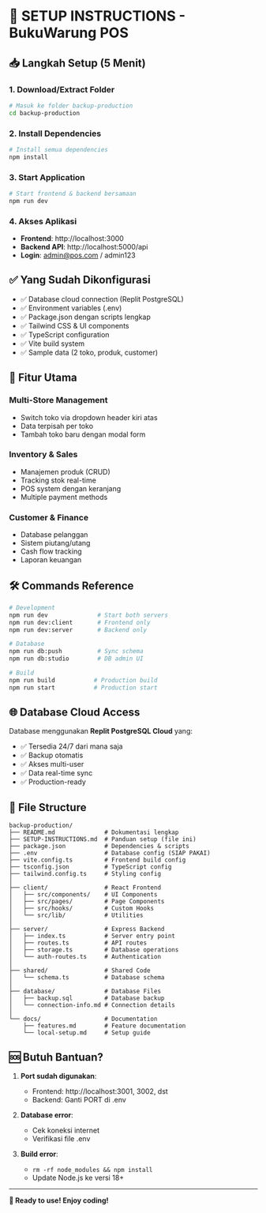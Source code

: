 # 🚀 SETUP INSTRUCTIONS - BukuWarung POS

## 📥 Langkah Setup (5 Menit)

### 1. Download/Extract Folder
```bash
# Masuk ke folder backup-production
cd backup-production
```

### 2. Install Dependencies
```bash
# Install semua dependencies
npm install
```

### 3. Start Application
```bash
# Start frontend & backend bersamaan
npm run dev
```

### 4. Akses Aplikasi
- **Frontend**: http://localhost:3000
- **Backend API**: http://localhost:5000/api
- **Login**: admin@pos.com / admin123

## ✅ Yang Sudah Dikonfigurasi

- ✅ Database cloud connection (Replit PostgreSQL)
- ✅ Environment variables (.env)
- ✅ Package.json dengan scripts lengkap
- ✅ Tailwind CSS & UI components
- ✅ TypeScript configuration
- ✅ Vite build system
- ✅ Sample data (2 toko, produk, customer)

## 🎯 Fitur Utama

### Multi-Store Management
- Switch toko via dropdown header kiri atas
- Data terpisah per toko
- Tambah toko baru dengan modal form

### Inventory & Sales
- Manajemen produk (CRUD)
- Tracking stok real-time
- POS system dengan keranjang
- Multiple payment methods

### Customer & Finance
- Database pelanggan
- Sistem piutang/utang
- Cash flow tracking
- Laporan keuangan

## 🛠️ Commands Reference

```bash
# Development
npm run dev              # Start both servers
npm run dev:client       # Frontend only
npm run dev:server       # Backend only

# Database  
npm run db:push          # Sync schema
npm run db:studio        # DB admin UI

# Build
npm run build           # Production build
npm run start           # Production start
```

## 🌐 Database Cloud Access

Database menggunakan **Replit PostgreSQL Cloud** yang:
- ✅ Tersedia 24/7 dari mana saja
- ✅ Backup otomatis
- ✅ Akses multi-user
- ✅ Data real-time sync
- ✅ Production-ready

## 📁 File Structure

```
backup-production/
├── README.md              # Dokumentasi lengkap
├── SETUP-INSTRUCTIONS.md  # Panduan setup (file ini)
├── package.json           # Dependencies & scripts
├── .env                   # Database config (SIAP PAKAI)
├── vite.config.ts         # Frontend build config
├── tsconfig.json          # TypeScript config
├── tailwind.config.ts     # Styling config
│
├── client/                # React Frontend
│   ├── src/components/    # UI Components
│   ├── src/pages/         # Page Components  
│   ├── src/hooks/         # Custom Hooks
│   └── src/lib/           # Utilities
│
├── server/                # Express Backend
│   ├── index.ts           # Server entry point
│   ├── routes.ts          # API routes
│   ├── storage.ts         # Database operations
│   └── auth-routes.ts     # Authentication
│
├── shared/                # Shared Code
│   └── schema.ts          # Database schema
│
├── database/              # Database Files
│   ├── backup.sql         # Database backup
│   └── connection-info.md # Connection details
│
└── docs/                  # Documentation
    ├── features.md        # Feature documentation
    └── local-setup.md     # Setup guide
```

## 🆘 Butuh Bantuan?

1. **Port sudah digunakan**: 
   - Frontend: http://localhost:3001, 3002, dst
   - Backend: Ganti PORT di .env

2. **Database error**: 
   - Cek koneksi internet
   - Verifikasi file .env

3. **Build error**: 
   - `rm -rf node_modules && npm install`
   - Update Node.js ke versi 18+

---
**🎉 Ready to use! Enjoy coding!**